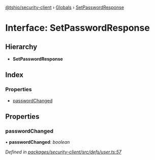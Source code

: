 [@tshio/security-client](../README.md) › [Globals](../globals.md) › [SetPasswordResponse](setpasswordresponse.md)

# Interface: SetPasswordResponse

## Hierarchy

* **SetPasswordResponse**

## Index

### Properties

* [passwordChanged](setpasswordresponse.md#markdown-header-passwordchanged)

## Properties

###  passwordChanged

• **passwordChanged**: *boolean*

*Defined in [packages/security-client/src/defs/user.ts:57](https://github.com/TheSoftwareHouse/rad-modules-tools/blob/afe5496/packages/security-client/src/defs/user.ts#L57)*
